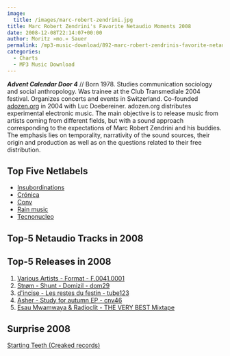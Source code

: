 ```yaml
---
image:
  title: /images/marc-robert-zendrini.jpg
title: Marc Robert Zendrini's Favorite Netaudio Moments 2008
date: 2008-12-08T22:14:07+00:00
author: Moritz »mo.« Sauer
permalink: /mp3-music-download/892-marc-robert-zendrinis-favorite-netaudio-moments-2008
categories:
  - Charts
  - MP3 Music Download
---
```

***Advent Calendar Door 4*** // Born 1978. Studies communication sociology and social anthropology. Was trainee at the Club Transmediale 2004 festival. Organizes concerts and events in Switzerland. Co-founded <a href="http://adozen.org/" target="_blank">adozen.org</a> in 2004 with Luc Doebereiner. adozen.org distributes experimental electronic music. The main objective is to release music from artists coming from different fields, but with a sound approach corresponding to the expectations of Marc Robert Zendrini and his buddies. The emphasis lies on temporality, narrativity of the sound sources, their origin and production as well as on the questions related to their free distribution.<!--more-->

## Top Five Netlabels

  * <a href="http://www.insubordinations.net" target="_blank">Insubordinations</a>
  * <a href="http://www.cronicaelectronica.org" target="_blank">Crónica</a>
  * <a href="http://www.con-v.org" target="_blank">Conv</a>
  * <a href="http://rainmusic.free.fr" target="_blank">Rain music</a>
  * <a href="http://www.tecnonucleo.org" target="_blank">Tecnonucleo</a>

## Top-5 Netaudio Tracks in 2008

## Top-5 Releases in 2008

  1. <a href="http://www.fallt.com/format" target="_blank">Various Artists - Format - F.0041.0001</a>
  2. <a href="http://domizil.ch/strom.html" target="_blank">Strøm - Shunt - Domizil - dom29</a>
  3. <a href="http://testtube.monocromatica.com/releases/tube123.htm" target="_blank">d'incise - Les restes du festin - tube123</a>
  4. <a href="http://www.con-v.org/cnv46.html" target="_blank">Asher - Study for autumn EP - cnv46</a>
  5. <a href="http://www.myspace.com/theverybestmyspace" target="_blank">Esau Mwamwaya & Radioclit - THE VERY BEST Mixtape</a>

## Surprise 2008

<a href="http://www.creakedrecords.com/" target="_blank">Starting Teeth (Creaked records)</a>